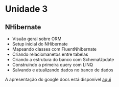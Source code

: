 # Unidade 3
## NHibernate
- Visuão geral sobre ORM
- Setup inicial do NHibernate
- Mapeando classes com FluentNhibernate
- Criando relaciomanetos entre tabelas
- Criando a estrutura do banco com SchemaUpdate
- Construindo a primeira query com LINQ
- Salvando e atualizando dados no banco de dados

A apresentação do google docs está disponível [aqui](https://docs.google.com/presentation/d/1y_eDjNqp4QY9ytPudRA5L4wLauAztXY8JOLekJc9MMU/edit?usp=sharing)
